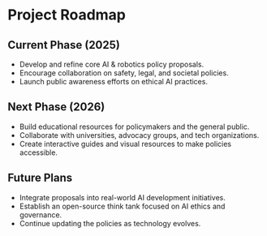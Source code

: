 # Project Roadmap  

## Current Phase (2025)  
- Develop and refine core AI & robotics policy proposals.  
- Encourage collaboration on safety, legal, and societal policies.  
- Launch public awareness efforts on ethical AI practices.  

## Next Phase (2026)  
- Build educational resources for policymakers and the general public.  
- Collaborate with universities, advocacy groups, and tech organizations.  
- Create interactive guides and visual resources to make policies accessible.  

## Future Plans  
- Integrate proposals into real-world AI development initiatives.  
- Establish an open-source think tank focused on AI ethics and governance.  
- Continue updating the policies as technology evolves.  
